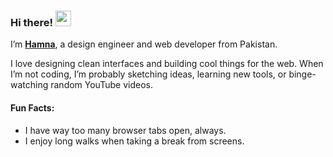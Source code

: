 ### Hi there! <img src="https://emojis.slackmojis.com/emojis/images/1536351075/4594/blob-wave.gif" width="25"/>

I’m [**Hamna**](https://www.hamna.tech), a design engineer and web developer from Pakistan.

I love designing clean interfaces and building cool things for the web.
When I’m not coding, I’m probably sketching ideas, learning new tools, or binge-watching random YouTube videos.

#### Fun Facts:
* I have way too many browser tabs open, always.
* I enjoy long walks when taking a break from screens.
